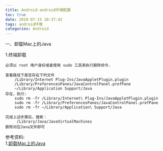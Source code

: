```yaml
---
title: Android-android环境配置
toc: true
date: 2018-07-15 10:37:42
tags: android环境
categories: Android
---
```

一、卸载Mac上的Java

<!-- more -->

1.终端卸载
	
	必须以 root 用户身份或者使用 sudo 工具来执行删除命令.
	
	查看路径下是否存在下列文件
		/Library/Internet Plug-Ins/JavaAppletPlugin.plugin
		/Library/PreferencesPanes/JavaControlPanel.prefPane
		~/Library/Application Support/Java
	存在，执行:
		sudo rm -fr /Library/Internet\ Plug-Ins/JavaAppletPlugin.plugin
		sudo rm -fr /Library/PreferencesPanes/JavaControlPanel.prefPane
		sudo rm -fr ~/Library/Application\ Support/Java
		
	完成上述步骤后，搜索：
		 /Library/Java/JavaVirtualMachines
	删除对应Java文件即可


参考资料:	  
1.[卸载Mac上的Java](https://blog.csdn.net/haozhugogo/article/details/54809545)
